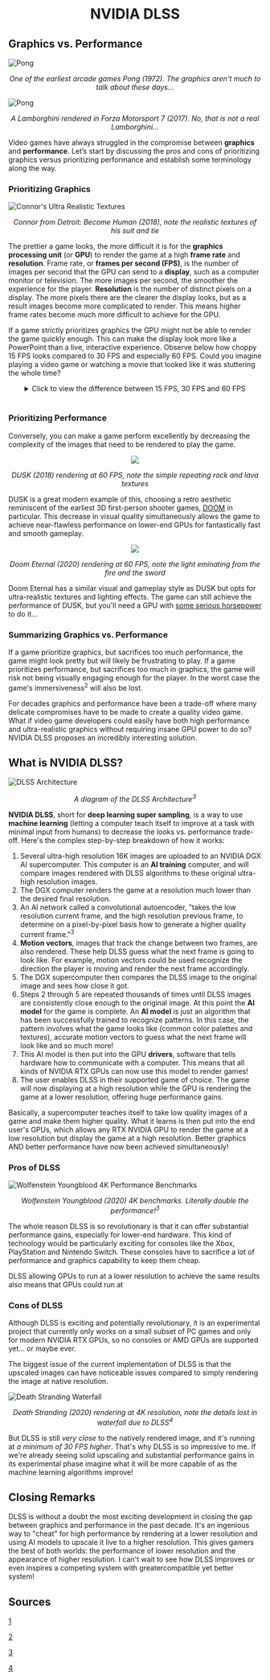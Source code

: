 <h1><center>NVIDIA DLSS</center></h1>

## Graphics vs. Performance

![Pong](/assets/dlss/pong.png)

<sub><center><em>One of the earliest arcade games Pong (1972). The graphics aren't much to talk about these days...</em></center></sub>

![Pong](/assets/dlss/forza_lambo.jpg)

<sub><center><em>A Lamborghini rendered in Forza Motorsport 7 (2017). No, that is not a real Lamborghini...</em></center></sub>

Video games have always struggled in the compromise between **graphics** and **performance**. Let’s start by discussing the pros and cons of prioritizing graphics versus prioritizing performance and establish some terminology along the way.

### Prioritizing Graphics 

![Connor's Ultra Realistic Textures](/assets/dlss/connor.jpg)

<sub><center><em>Connor from Detroit: Become Human (2018), note the realistic textures of his suit and tie</em></center></sub>

The prettier a game looks, the more difficult it is for the **graphics processing unit** (or **GPU**) to render the game at a high **frame rate** and **resolution**. Frame rate, or **frames per second (FPS)**, is the number of images per second that the GPU can send to a **display**, such as a computer monitor or television. The more images per second, the smoother the experience for the player. **Resolution** is the number of distinct pixels on a display. The more pixels there are the clearer the display looks, but as a result images become more complicated to render. This means higher frame rates become much more difficult to achieve for the GPU.

If a game strictly prioritizes graphics the GPU might not be able to render the game quickly enough. This can make the display look more like a PowerPoint than a live, interactive experience. Observe below how choppy 15 FPS looks compared to 30 FPS and especially 60 FPS. Could you imagine playing a video game or watching a movie that looked like it was stuttering the whole time?

<center>
    <details>
        <summary>Click to view the difference between 15 FPS, 30 FPS and 60 FPS</summary>
        <p>
            <p align="center">
                <img src="/assets/dlss/frames_per_second.gif" />
            </p>
        <center><sub>15 FPS isn't very smooth. The human eye starts to perceive motion at about 10-12 FPS!</sub><sup>1</sup></center>
        </p>
    </details>  
</center>
<br>

### Prioritizing Performance

Conversely, you can make a game perform excellently by decreasing the complexity of the images that need to be rendered to play the game.

<p align="center">
  <img src="/assets/dlss/dusk.gif" />
</p>

<sub><center><em>DUSK (2018) rendering at 60 FPS, note the simple repeating rock and lava textures</em></center></sub>

DUSK is a great modern example of this, choosing a retro aesthetic reminiscent of the earliest 3D first-person shooter games, [DOOM](https://en.wikipedia.org/wiki/Doom_(1993_video_game)) in particular. This decrease in visual quality simultaneously allows the game to achieve near-flawless performance on lower-end GPUs for fantastically fast and smooth gameplay.

<p align="center">
  <img src="/assets/dlss/doom_eternal.gif" />
</p>

<sub><center><em>Doom Eternal (2020) rendering at 60 FPS, note the light eminating from the fire and the sword</em></center></sub>

Doom Eternal has a similar visual and gameplay style as DUSK but opts for ultra-realistic textures and lighting effects. The game can still achieve the performance of DUSK, but you'll need a GPU with [some serious horsepower](https://www.nvidia.com/en-us/geforce/graphics-cards/30-series/rtx-3080/) to do it...

### Summarizing Graphics vs. Performance

If a game prioritize graphics, but sacrifices too much performance, the game might look pretty but will likely be frustrating to play. If a game prioritizes performance, but sacrifices too much in graphics, the game will risk not being visually engaging enough for the player. In the worst case the game's immersiveness<sup>2</sup> will also be lost. 

For decades graphics and performance have been a trade-off where many delicate compromises have to be made to create a quality video game. What if video game developers could easily have both high performance and ultra-realistic graphics without requiring insane GPU power to do so? NVIDIA DLSS proposes an incredibly interesting solution.

## What is NVIDIA DLSS?

![DLSS Architecture](/assets/dlss/dlss_architecture.png)

<sub><center><em>A diagram of the DLSS Architecture<sup>3</sup></em></center></sub>

**NVIDIA DLSS**, short for **deep learning super sampling**, is a way to use **machine learning** (letting a computer teach itself to improve at a task with minimal input from humans) to decrease the looks vs. performance trade-off. Here's the complex step-by-step breakdown of how it works:

1. Several ultra-high resolution 16K images are uploaded to an NVIDIA DGX AI supercomputer. This computer is an **AI training** computer, and will compare images rendered with DLSS algorithms to these original ultra-high resolution images.
2. The DGX computer renders the game at a resolution much lower than the desired final resolution.
2. An AI network called a convolutional autoencoder, "takes the low resolution current frame, and the high resolution previous frame, to determine on a pixel-by-pixel basis how to generate a higher quality current frame."<sup>3</sup>
3. **Motion vectors**, images that track the change between two frames, are also rendered. These help DLSS guess what the next frame is going to look like. For example, motion vectors could be used recognize the direction the player is moving and render the next frame accordingly.
4. The DGX supercomputer then compares the DLSS image to the original image and sees how close it got.
5. Steps 2 through 5 are repeated thousands of times until DLSS images are consistently close enough to the original image. At this point the **AI model** for the game is complete. An **AI model** is just an algorithm that has been successfully trained to recognize patterns. In this case, the pattern involves what the game looks like (common color palettes and textures), accurate motion vectors to guess what the next frame will look like and so much more!
6. This AI model is then put into the GPU **drivers**, software that tells hardware how to communicate with a computer. This means that all kinds of NVIDIA RTX GPUs can now use this model to render games!
7. The user enables DLSS in their supported game of choice. The game will now displaying at a high resolution while the GPU is rendering the game at a lower resolution, offering huge performance gains.

Basically, a supercomputer teaches itself to take low quality images of a game and make them higher quality. What it learns is then put into the end user's GPUs, which allows any RTX NVIDIA GPU to render the game at a low resolution but display the game at a high resolution. Better graphics AND better performance have now been achieved simultaneously!

### Pros of DLSS

![Wolfenstein Youngblood 4K Performance Benchmarks](/assets/dlss/wolfenstein_dlss_performance.png)

<sub><center><em>Wolfenstein Youngblood (2020) 4K benchmarks. Literally double the performance!<sup>3</sup></em></center></sub>

The whole reason DLSS is so revolutionary is that it can offer substantial performance gains, especially for lower-end hardware. This kind of technology would be particularly exciting for consoles like the Xbox, PlayStation and Nintendo Switch. These consoles have to sacrifice a lot of performance and graphics capability to keep them cheap. 

DLSS allowing GPUs to run at a lower resolution to achieve the same results also means that GPUs could run at

### Cons of DLSS

Although DLSS is exciting and potentially revolutionary, it is an experimental project that currently only works on a small subset of PC games and only for modern NVIDIA RTX GPUs, so no consoles or AMD GPUs are supported yet... or maybe ever.

The biggest issue of the current implementation of DLSS is that the upscaled images can have noticeable issues compared to simply rendering the image at native resolution. 

![Death Stranding Waterfall](/assets/dlss/death_stranding_waterfall.gif)

<sub><center><em>Death Stranding (2020) rendering at 4K resolution, note the details lost in waterfall due to DLSS<sup>4</sup></em></center></sub>

But DLSS is still *very close* to the natively rendered image, and it's running at *a minimum of 30 FPS higher*. That's why DLSS is so impressive to me. If we're already seeing solid upscaling and substantial performance gains in its experimental phase imagine what it will be more capable of as the machine learning algorithms improve!

## Closing Remarks

DLSS is without a doubt the most exciting development in closing the gap between graphics and performance in the past decade. It's an ingenious way to "cheat" for high performance by rendering at a lower resolution and using AI models to upscale it live to a higher resolution. This gives gamers the best of both worlds: the performance of lower resolution and the appearance of higher resolution. I can't wait to see how DLSS improves or even inspires a competing system with greatercompatible  yet better system!

## Sources

[1](https://books.google.com/books?id=jzbUUL0xJAEC&pg=PA24#v=onepage&q&f=false)

[2](https://www.merriam-webster.com/dictionary/immersive)

[3](https://www.nvidia.com/en-us/geforce/news/nvidia-dlss-2-0-a-big-leap-in-ai-rendering/)

[4](https://youtu.be/5I-1kivNAtc?t=205)
